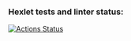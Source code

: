 ### Hexlet tests and linter status:
[![Actions Status](https://github.com/ssstriplee/frontend-project-44/actions/workflows/hexlet-check.yml/badge.svg)](https://github.com/ssstriplee/frontend-project-44/actions)